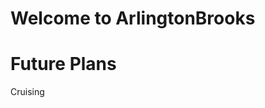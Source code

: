 <h1> Welcome to ArlingtonBrooks </h1>
 
  <h1> Future Plans</h1>
  <p> Cruising

  <hline>
    <hline>
